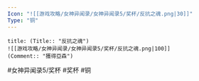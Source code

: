 ```yaml
---
Icon: "![[游戏攻略/女神异闻录/女神异闻录5/奖杯/反抗之魂.png|30]]"
Type: "铜"
---
```

```ad-common-bronze-trophy
title: (Title:: "反抗之魂")
![[游戏攻略/女神异闻录/女神异闻录5/奖杯/反抗之魂.png|100]]
(Comment:: "獲得亞森")
```

#女神异闻录5/奖杯 #奖杯 #铜
